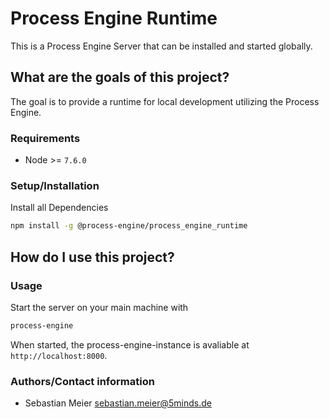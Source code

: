 # Process Engine Runtime

This is a Process Engine Server that can be installed and started globally.

## What are the goals of this project?

The goal is to provide a runtime for local development utilizing the Process
Engine.

### Requirements

- Node >= `7.6.0`

### Setup/Installation

Install all Dependencies
```bash
npm install -g @process-engine/process_engine_runtime
```

## How do I use this project?

### Usage

Start the server on your main machine with
```bash
process-engine
```

When started, the process-engine-instance is avaliable at
`http://localhost:8000`.

### Authors/Contact information

- Sebastian Meier <sebastian.meier@5minds.de>